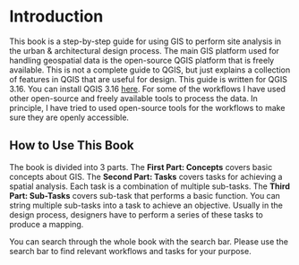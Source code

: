 # Introduction
This book is a step-by-step guide for using GIS to perform site analysis in the urban & architectural design process. The main GIS platform used for handling geospatial data is the open-source QGIS platform that is freely available. This is not a complete guide to QGIS, but just explains a collection of features in QGIS that are useful for design. This guide is written for QGIS 3.16. You can install QGIS 3.16 <a href="https://www.qgis.org/en/site/" target="_blank">here</a>. For some of the workflows I have used other open-source and freely available tools to process the data. In principle, I have tried to used open-source tools for the workflows to make sure they are openly accessible.   

## How to Use This Book
The book is divided into 3 parts. The **First Part: Concepts** covers basic concepts about GIS. The **Second Part: Tasks** covers tasks for achieving a spatial analysis. Each task is a combination of multiple sub-tasks. The **Third Part: Sub-Tasks** covers sub-task that performs a basic function. You can string multiple sub-tasks into a task to achieve an objective. Usually in the design process, designers have to perform a series of these tasks to produce a mapping.

You can search through the whole book with the search bar. Please use the search bar to find relevant workflows and tasks for your purpose.
